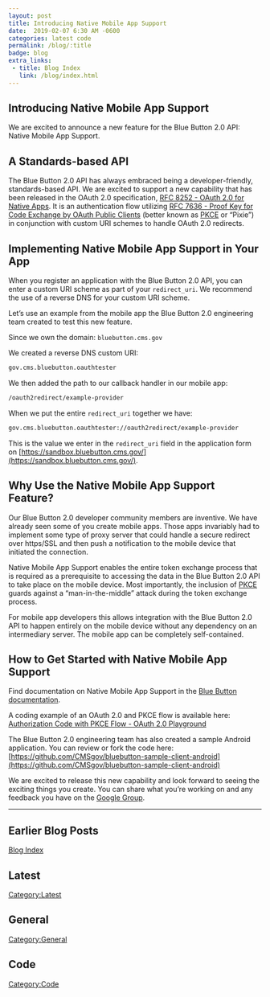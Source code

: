 ```yaml
---
layout: post
title: Introducing Native Mobile App Support
date:  2019-02-07 6:30 AM -0600
categories: latest code
permalink: /blog/:title
badge: blog
extra_links:
 - title: Blog Index
   link: /blog/index.html
---
```


## Introducing Native Mobile App Support

We are excited to announce a new feature for the Blue Button 2.0 API: Native Mobile App Support.

## A Standards-based API

The Blue Button 2.0 API has always embraced being a developer-friendly, standards-based API. We are excited to support a new capability that has been released in the OAuth 2.0 specification, [RFC 8252 - OAuth 2.0 for Native Apps](https://tools.ietf.org/html/rfc8252). It is an authentication flow utilizing [RFC 7636 - Proof Key for Code Exchange by OAuth Public Clients](https://tools.ietf.org/html/rfc7636) (better known as [PKCE](https://tools.ietf.org/html/rfc7636) or “Pixie”) in conjunction with custom URI schemes to handle OAuth 2.0 redirects.

## Implementing Native Mobile App Support in Your App

When you register an application with the Blue Button 2.0 API, you can enter a custom URI scheme as part of your `redirect_uri`. We recommend the use of a reverse DNS for your custom URI scheme.  

Let’s use an example from the mobile app the Blue Button 2.0 engineering team created to test this new feature.

Since we own the domain: `bluebutton.cms.gov`

We created a reverse DNS custom URI:
``` bash
gov.cms.bluebutton.oauthtester
```

We then added the path to our callback handler in our mobile app:
``` bash
/oauth2redirect/example-provider
```

When we put the entire `redirect_uri` together we have:
``` bash
gov.cms.bluebutton.oauthtester://oauth2redirect/example-provider
```

This is the value we enter in the `redirect_uri` field in the application form on [https://sandbox.bluebutton.cms.gov/](https://sandbox.bluebutton.cms.gov/).

## Why Use the Native Mobile App Support Feature?

Our Blue Button 2.0 developer community members are inventive. We have already seen some of you create mobile apps. Those apps invariably had to implement some type of proxy server that could handle a secure redirect over https/SSL and then push a notification to the mobile device that initiated the connection.

Native Mobile App Support enables the entire token exchange process that is required as a prerequisite to accessing the data in the Blue Button 2.0 API to take place on the mobile device. Most importantly, the inclusion of [PKCE](https://tools.ietf.org/html/rfc7636) guards against a “man-in-the-middle” attack during the token exchange process.

For mobile app developers this allows integration with the Blue Button 2.0 API to happen entirely on the mobile device without any dependency on an intermediary server. The mobile app can be completely self-contained.

## How to Get Started with Native Mobile App Support

Find documentation on Native Mobile App Support in the [Blue Button documentation](https://bluebutton.cms.gov/developers/).

A coding example of an OAuth 2.0 and PKCE flow is available here: [Authorization Code with PKCE Flow - OAuth 2.0 Playground](https://www.oauth.com/playground/authorization-code-with-pkce.html)

The Blue Button 2.0 engineering team has also created a sample Android application. You can review or fork the code here: [https://github.com/CMSgov/bluebutton-sample-client-android](https://github.com/CMSgov/bluebutton-sample-client-android)

We are excited to release this new capability and look forward to seeing the exciting things you create. You can share what you’re working on and any feedback you have on the [Google Group](https://groups.google.com/forum/#!forum/Developer-group-for-cms-blue-button-api). 


---
## Earlier Blog Posts

[Blog Index](/blog/)

## Latest
[Category:Latest](/blog/category/latest.html)

## General
[Category:General](/blog/category/general.html)

## Code
[Category:Code](/blog/category/code.html)
